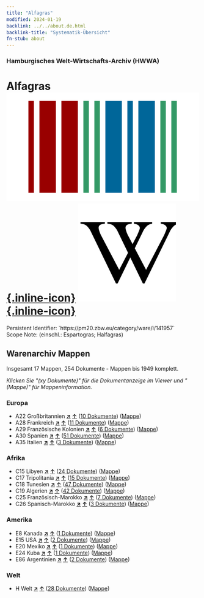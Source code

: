 ```yaml
---
title: "Alfagras"
modified: 2024-01-19
backlink: ../../about.de.html
backlink-title: "Systematik-Übersicht"
fn-stub: about
---
```


### Hamburgisches Welt-Wirtschafts-Archiv (HWWA)

# Alfagras &#160; [![Wikidata](/images/Wikidata-logo.svg "Wikidata"){.inline-icon}](http://www.wikidata.org/entity/Q831011) [![Wikipedia](/images/Wikipedia-W.svg "Wikipedia"){.inline-icon}](https://de.wikipedia.org/wiki/Halfagras)

<div class="hint">Persistent Identifier: `https://pm20.zbw.eu/category/ware/i/141957`</div>

<div class="hint">
Scope Note: (einschl.: Espartogras; Halfagras)
</div>





## Warenarchiv Mappen






Insgesamt 17 Mappen, 254 Dokumente - Mappen bis 1949 komplett.

_Klicken Sie "(xy Dokumente)" für die Dokumentanzeige im Viewer und "(Mappe)" für Mappeninformation._




### Europa

- A22 Großbritannien [**&nearr;**](../../../geo/i/140974/about.de.html "Großbritannien (alle Mappen)") [**&uarr;**](../../../geo/about.de.html#A22 "Ländersystematik") (<a href="https://pm20.zbw.eu/iiifview/folder/wa/141957,140974" title="über: Alfagras : Großbritannien" target="_blank">10 Dokumente</a>) ([Mappe](../../../../folder/wa/1419xx/141957/1409xx/140974/about.de.html))
- A28 Frankreich [**&nearr;**](../../../geo/i/140982/about.de.html "Frankreich (alle Mappen)") [**&uarr;**](../../../geo/about.de.html#A28 "Ländersystematik") (<a href="https://pm20.zbw.eu/iiifview/folder/wa/141957,140982" title="über: Alfagras : Frankreich" target="_blank">11 Dokumente</a>) ([Mappe](../../../../folder/wa/1419xx/141957/1409xx/140982/about.de.html))
- A29 Französische Kolonien [**&nearr;**](../../../geo/i/140983/about.de.html "Französische Kolonien (alle Mappen)") [**&uarr;**](../../../geo/about.de.html#A29 "Ländersystematik") (<a href="https://pm20.zbw.eu/iiifview/folder/wa/141957,140983" title="über: Alfagras : Französische Kolonien" target="_blank">6 Dokumente</a>) ([Mappe](../../../../folder/wa/1419xx/141957/1409xx/140983/about.de.html))
- A30 Spanien [**&nearr;**](../../../geo/i/140984/about.de.html "Spanien (alle Mappen)") [**&uarr;**](../../../geo/about.de.html#A30 "Ländersystematik") (<a href="https://pm20.zbw.eu/iiifview/folder/wa/141957,140984" title="über: Alfagras : Spanien" target="_blank">51 Dokumente</a>) ([Mappe](../../../../folder/wa/1419xx/141957/1409xx/140984/about.de.html))
- A35 Italien [**&nearr;**](../../../geo/i/141008/about.de.html "Italien (alle Mappen)") [**&uarr;**](../../../geo/about.de.html#A35 "Ländersystematik") (<a href="https://pm20.zbw.eu/iiifview/folder/wa/141957,141008" title="über: Alfagras : Italien" target="_blank">3 Dokumente</a>) ([Mappe](../../../../folder/wa/1419xx/141957/1410xx/141008/about.de.html))

### Afrika

- C15 Libyen [**&nearr;**](../../../geo/i/141339/about.de.html "Libyen (alle Mappen)") [**&uarr;**](../../../geo/about.de.html#C15 "Ländersystematik") (<a href="https://pm20.zbw.eu/iiifview/folder/wa/141957,141339" title="über: Alfagras : Libyen" target="_blank">24 Dokumente</a>) ([Mappe](../../../../folder/wa/1419xx/141957/1413xx/141339/about.de.html))
- C17 Tripolitania [**&nearr;**](../../../geo/i/141352/about.de.html "Tripolitania (alle Mappen)") [**&uarr;**](../../../geo/about.de.html#C17 "Ländersystematik") (<a href="https://pm20.zbw.eu/iiifview/folder/wa/141957,141352" title="über: Alfagras : Tripolitania" target="_blank">15 Dokumente</a>) ([Mappe](../../../../folder/wa/1419xx/141957/1413xx/141352/about.de.html))
- C18 Tunesien [**&nearr;**](../../../geo/i/141353/about.de.html "Tunesien (alle Mappen)") [**&uarr;**](../../../geo/about.de.html#C18 "Ländersystematik") (<a href="https://pm20.zbw.eu/iiifview/folder/wa/141957,141353" title="über: Alfagras : Tunesien" target="_blank">47 Dokumente</a>) ([Mappe](../../../../folder/wa/1419xx/141957/1413xx/141353/about.de.html))
- C19 Algerien [**&nearr;**](../../../geo/i/141354/about.de.html "Algerien (alle Mappen)") [**&uarr;**](../../../geo/about.de.html#C19 "Ländersystematik") (<a href="https://pm20.zbw.eu/iiifview/folder/wa/141957,141354" title="über: Alfagras : Algerien" target="_blank">42 Dokumente</a>) ([Mappe](../../../../folder/wa/1419xx/141957/1413xx/141354/about.de.html))
- C25 Französisch-Marokko [**&nearr;**](../../../geo/i/141358/about.de.html "Französisch-Marokko (alle Mappen)") [**&uarr;**](../../../geo/about.de.html#C25 "Ländersystematik") (<a href="https://pm20.zbw.eu/iiifview/folder/wa/141957,141358" title="über: Alfagras : Französisch-Marokko" target="_blank">7 Dokumente</a>) ([Mappe](../../../../folder/wa/1419xx/141957/1413xx/141358/about.de.html))
- C26 Spanisch-Marokko [**&nearr;**](../../../geo/i/141359/about.de.html "Spanisch-Marokko (alle Mappen)") [**&uarr;**](../../../geo/about.de.html#C26 "Ländersystematik") (<a href="https://pm20.zbw.eu/iiifview/folder/wa/141957,141359" title="über: Alfagras : Spanisch-Marokko" target="_blank">3 Dokumente</a>) ([Mappe](../../../../folder/wa/1419xx/141957/1413xx/141359/about.de.html))

### Amerika

- E8 Kanada [**&nearr;**](../../../geo/i/141644/about.de.html "Kanada (alle Mappen)") [**&uarr;**](../../../geo/about.de.html#E8 "Ländersystematik") (<a href="https://pm20.zbw.eu/iiifview/folder/wa/141957,141644" title="über: Alfagras : Kanada" target="_blank">1 Dokumente</a>) ([Mappe](../../../../folder/wa/1419xx/141957/1416xx/141644/about.de.html))
- E15 USA [**&nearr;**](../../../geo/i/141653/about.de.html "USA (alle Mappen)") [**&uarr;**](../../../geo/about.de.html#E15 "Ländersystematik") (<a href="https://pm20.zbw.eu/iiifview/folder/wa/141957,141653" title="über: Alfagras : USA" target="_blank">2 Dokumente</a>) ([Mappe](../../../../folder/wa/1419xx/141957/1416xx/141653/about.de.html))
- E20 Mexiko [**&nearr;**](../../../geo/i/141657/about.de.html "Mexiko (alle Mappen)") [**&uarr;**](../../../geo/about.de.html#E20 "Ländersystematik") (<a href="https://pm20.zbw.eu/iiifview/folder/wa/141957,141657" title="über: Alfagras : Mexiko" target="_blank">1 Dokumente</a>) ([Mappe](../../../../folder/wa/1419xx/141957/1416xx/141657/about.de.html))
- E24 Kuba [**&nearr;**](../../../geo/i/141659/about.de.html "Kuba (alle Mappen)") [**&uarr;**](../../../geo/about.de.html#E24 "Ländersystematik") (<a href="https://pm20.zbw.eu/iiifview/folder/wa/141957,141659" title="über: Alfagras : Kuba" target="_blank">1 Dokumente</a>) ([Mappe](../../../../folder/wa/1419xx/141957/1416xx/141659/about.de.html))
- E86 Argentinien [**&nearr;**](../../../geo/i/141692/about.de.html "Argentinien (alle Mappen)") [**&uarr;**](../../../geo/about.de.html#E86 "Ländersystematik") (<a href="https://pm20.zbw.eu/iiifview/folder/wa/141957,141692" title="über: Alfagras : Argentinien" target="_blank">2 Dokumente</a>) ([Mappe](../../../../folder/wa/1419xx/141957/1416xx/141692/about.de.html))

### Welt

- H Welt [**&nearr;**](../../../geo/i/141728/about.de.html "Welt (alle Mappen)") [**&uarr;**](../../../geo/about.de.html#H "Ländersystematik") (<a href="https://pm20.zbw.eu/iiifview/folder/wa/141957,141728" title="über: Alfagras : Welt" target="_blank">28 Dokumente</a>) ([Mappe](../../../../folder/wa/1419xx/141957/1417xx/141728/about.de.html))



<a id="filmsections" />













